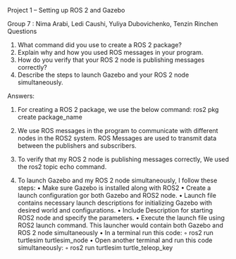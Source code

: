 Project 1 – Setting up ROS 2 and Gazebo

Group 7 : Nima Arabi, Ledi Caushi, Yuliya Dubovichenko, Tenzin Rinchen
Questions

1. What command did you use to create a ROS 2 package?
2. Explain why and how you used ROS messages in your program.
3. How do you verify that your ROS 2 node is publishing messages correctly?
4. Describe the steps to launch Gazebo and your ROS 2 node simultaneously.


Answers:

1. For creating a ROS 2 package, we use the below command:
    ros2 pkg create package_name

2. We use ROS messages in the program to communicate with different nodes in the ROS2 system. ROS Messages are used to transmit data between the publishers and subscribers.

3. To verify that my ROS 2 node is publishing messages correctly, We used the ros2 topic echo command.

4. To launch Gazebo and my ROS 2 node simultaneously, I follow these steps:
	• Make sure Gazebo is installed along with ROS2
	• Create a launch configuration gor both Gazebo and ROS2 node.
	• Launch file contains necessary launch descriptions for initializing Gazebo with desired world and configurations.
	• Include Description for starting ROS2 node and specify the parameters.
	• Execute the launch file using ROS2 launch command. This launcher would contain both Gazebo and ROS 2 node simultaneously
	• In a terminal run this code:
    	◦ ros2 run turtlesim turtlesim_node
	• Open another terminal and run this code simultaneously:
    	◦ ros2 run turtlesim turtle_teleop_key
